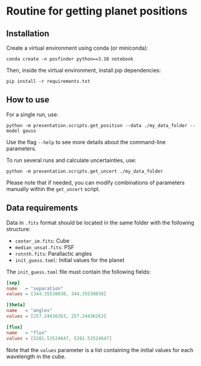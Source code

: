 # Routine for getting planet positions

## Installation
Create a virtual environment using conda (or miniconda):
```
conda create -n posfinder python==3.10 notebook
```
Then, inside the virtual environment, install pip dependencies:
```
pip install -r requirements.txt 
```

## How to use
For a single run, use: 
```
python -m presentation.scripts.get_position --data ./my_data_folder --model gauss
```
Use the flag `--help` to see more details about the command-line parameters.

To run several runs and calculate uncertainties, use: 
```
python -m presentation.scripts.get_uncert ./my_data_folder
```
Please note that if needed, you can modify combinations of parameters manually within the `get_uncert` script.

## Data requirements 

Data in `.fits` format should be located in the same folder with the following structure: 

- `center_im.fits`: Cube
- `median_unsat.fits`: PSF
- `rotnth.fits`: Parallactic angles
- `init_guess.toml`: Initial values for the planet

The `init_guess.toml` file must contain the following fields: 

```toml
[sep]
name   = "separation"
values = [344.35538038, 344.35538038] 

[theta]
name   = "angles"
values = [257.24436263, 257.24436263]

[flux]
name   = "flux"
values = [5281.53524647, 5281.53524647]
```
Note that the `values` parameter is a list containing the initial values for each wavelength in the cube.

